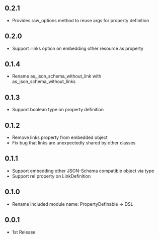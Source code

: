 ## 0.2.1
- Provides raw_options method to reuse args for property definition

## 0.2.0
- Support :links option on embedding other resource as property

## 0.1.4
- Rename as_json_schema_without_link with as_json_schema_without_links

## 0.1.3
- Support boolean type on property definition

## 0.1.2
- Remove links property from embedded object
- Fix bug that links are unexpectedly shared by other classes

## 0.1.1
- Support embedding other JSON-Schema compatible object via type
- Support rel property on LinkDefinition

## 0.1.0
- Rename included module name: PropertyDefinable -> DSL

## 0.0.1
- 1st Release
